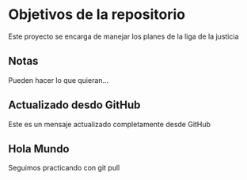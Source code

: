 # Objetivos de la repositorio

Este proyecto se encarga de manejar los planes de la liga de la justicia


## Notas
Pueden hacer lo que quieran...

## Actualizado desdo GitHub
Este es un mensaje actualizado completamente desde GitHub

## Hola Mundo
Seguimos practicando con git pull
